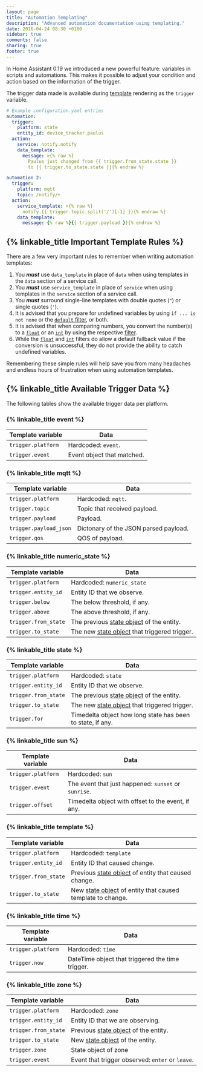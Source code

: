 ```yaml
---
layout: page
title: "Automation Templating"
description: "Advanced automation documentation using templating."
date: 2016-04-24 08:30 +0100
sidebar: true
comments: false
sharing: true
footer: true
---
```


In Home Assistant 0.19 we introduced a new powerful feature: variables in scripts and automations. This makes it possible to adjust your condition and action based on the information of the trigger.

The trigger data made is available during [template](/topics/templating/) rendering as the `trigger` variable.

```yaml
# Example configuration.yaml entries
automation:
  trigger:
    platform: state
    entity_id: device_tracker.paulus
  action:
    service: notify.notify
    data_template:
      message: >{% raw %}
        Paulus just changed from {{ trigger.from_state.state }}
        to {{ trigger.to_state.state }}{% endraw %}

automation 2:
  trigger:
    platform: mqtt
    topic: /notify/+
  action:
    service_template: >{% raw %}
      notify.{{ trigger.topic.split('/')[-1] }}{% endraw %}
    data_template:
      message: {% raw %}{{ trigger.payload }}{% endraw %}
```

## {% linkable_title Important Template Rules %}

There are a few very important rules to remember when writing automation templates:

1. You ***must*** use `data_template` in place of `data` when using templates in the `data` section of a service call.
1. You ***must*** use `service_template` in place of `service` when using templates in the `service` section of a service call.
1. You ***must*** surround single-line templates with double quotes (`"`) or single quotes (`'`).
1. It is advised that you prepare for undefined variables by using `if ... is not none` or the [`default` filter](http://jinja.pocoo.org/docs/dev/templates/#default), or both.
1. It is advised that when comparing numbers, you convert the number(s) to a [`float`](http://jinja.pocoo.org/docs/dev/templates/#float) or an [`int`](http://jinja.pocoo.org/docs/dev/templates/#int) by using the respective [filter](http://jinja.pocoo.org/docs/dev/templates/#list-of-builtin-filters).
1. While the [`float`](http://jinja.pocoo.org/docs/dev/templates/#float) and [`int`](http://jinja.pocoo.org/docs/dev/templates/#int) filters do allow a default fallback value if the conversion is unsuccessful, they do not provide the ability to catch undefined variables.

Remembering these simple rules will help save you from many headaches and endless hours of frustration when using automation templates.

## {% linkable_title Available Trigger Data %}

The following tables show the available trigger data per platform.

### {% linkable_title event %}

| Template variable | Data |
| ---- | ---- |
| `trigger.platform` | Hardcoded: `event`.
| `trigger.event` | Event object that matched.

### {% linkable_title mqtt %}

| Template variable | Data |
| ---- | ---- |
| `trigger.platform` | Hardcoded: `mqtt`.
| `trigger.topic` | Topic that received payload.
| `trigger.payload` | Payload.
| `trigger.payload_json` | Dictonary of the JSON parsed payload.
| `trigger.qos` | QOS of payload.

### {% linkable_title numeric_state %}

| Template variable | Data |
| ---- | ---- |
| `trigger.platform` | Hardcoded: `numeric_state`
| `trigger.entity_id` | Entity ID that we observe.
| `trigger.below` | The below threshold, if any.
| `trigger.above` | The above threshold, if any.
| `trigger.from_state` | The previous [state object] of the entity.
| `trigger.to_state` | The new [state object] that triggered trigger.

### {% linkable_title state %}

| Template variable | Data |
| ---- | ---- |
| `trigger.platform` | Hardcoded: `state`
| `trigger.entity_id` | Entity ID that we observe.
| `trigger.from_state` | The previous [state object] of the entity.
| `trigger.to_state` | The new [state object] that triggered trigger.
| `trigger.for` | Timedelta object how long state has been to state, if any.

### {% linkable_title sun %}

| Template variable | Data |
| ---- | ---- |
| `trigger.platform` | Hardcoded: `sun`
| `trigger.event` | The event that just happened: `sunset` or `sunrise`.
| `trigger.offset` | Timedelta object with offset to the event, if any.

### {% linkable_title template %}

| Template variable | Data |
| ---- | ---- |
| `trigger.platform` | Hardcoded: `template`
| `trigger.entity_id` | Entity ID that caused change.
| `trigger.from_state` | Previous [state object] of entity that caused change.
| `trigger.to_state` | New [state object] of entity that caused template to change.

### {% linkable_title time %}

| Template variable | Data |
| ---- | ---- |
| `trigger.platform` | Hardcoded: `time`
| `trigger.now` | DateTime object that triggered the time trigger.

### {% linkable_title zone %}

| Template variable | Data |
| ---- | ---- |
| `trigger.platform` | Hardcoded: `zone`
| `trigger.entity_id` | Entity ID that we are observing.
| `trigger.from_state` | Previous [state object] of the entity.
| `trigger.to_state` | New [state object] of the entity.
| `trigger.zone` | State object of zone
| `trigger.event` | Event that trigger observed: `enter` or `leave`.

[state object]: /topics/state_object/
